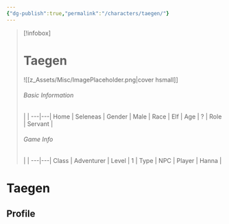 ```yaml
---
{"dg-publish":true,"permalink":"/characters/taegen/"}
---
```



> [!infobox]
>  # Taegen 
> ![[z_Assets/Misc/ImagePlaceholder.png\|cover hsmall]]
> ###### Basic Information
>  |   |
> ---|---|
> Home | Seleneas |
> Gender | Male |
> Race | Elf |
> Age | ? |
> Role | Servant |
> ###### Game Info
>  |   |
> ---|---|
> Class | Adventurer |
> Level | 1 |
> Type | NPC |
> Player | Hanna |

# Taegen
## Profile


